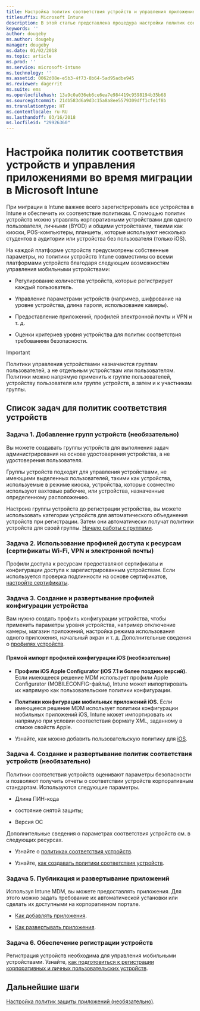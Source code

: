 ```yaml
---
title: Настройка политик соответствия устройств и управления приложениями во время миграции Intune
titlesuffix: Microsoft Intune
description: В этой статье представлена процедура настройки политик соответствия устройств и управления приложениями во время миграции в Microsoft Intune.
keywords: ''
author: dougeby
ms.author: dougeby
manager: dougeby
ms.date: 01/02/2018
ms.topic: article
ms.prod: ''
ms.service: microsoft-intune
ms.technology: ''
ms.assetid: 0062d08e-e5b3-4f73-8b64-5ad95adbe945
ms.reviewer: dagerrit
ms.suite: ems
ms.openlocfilehash: 13a9c0a036eb6ce6ea7e984419c9598194b35b68
ms.sourcegitcommit: 21db583d6a9d3c15a8a8ee5579309dff1cfe1f8b
ms.translationtype: HT
ms.contentlocale: ru-RU
ms.lasthandoff: 03/16/2018
ms.locfileid: "29926360"
---
```

# <a name="configure-device-compliance-and-app-management-policies-when-migrating-to-microsoft-intune"></a>Настройка политик соответствия устройств и управления приложениями во время миграции в Microsoft Intune

При миграции в Intune важнее всего зарегистрировать все устройства в Intune и обеспечить их соответствие политикам. С помощью политик устройств можно управлять корпоративными устройствами для одного пользователя, личными (BYOD) и общими устройствами, такими как киоски, POS-компьютеры, планшеты, которые используют несколько студентов в аудитории или устройства без пользователя (только iOS).

На каждой платформе устройств предусмотрены собственные параметры, но политики устройств Intune совместимы со всеми платформами устройств благодаря следующим возможностям управления мобильными устройствами:

-   Регулирование количества устройств, которые регистрирует каждый пользователь.

-   Управление параметрами устройств (например, шифрование на уровне устройства, длина пароля, использование камеры).

-   Предоставление приложений, профилей электронной почты и VPN и т. д.

-   Оценки критериев уровня устройства для политик соответствия требованиям безопасности.

> [!IMPORTANT]
> Политики управления устройствами назначаются группам пользователей, а не отдельным устройствам или пользователям. Политики можно напрямую применить к группе пользователей, устройству пользователя или группе устройств, а затем и к участникам группы.

## <a name="task-list-for-device-compliance-policies"></a>Список задач для политик соответствия устройств

### <a name="task-1-add-device-groups-optional"></a>Задача 1. Добавление групп устройств (необязательно)

Вы можете создавать группы устройств для выполнения задач администрирования на основе удостоверения устройства, а не удостоверения пользователя.

Группы устройств подходят для управления устройствами, не имеющими выделенных пользователей, такими как устройства, используемые в режиме киоска, устройства, которые совместно используют вахтовые рабочие, или устройства, назначенные определенному расположению.

Настроив группы устройств до регистрации устройства, вы можете использовать категории устройств для автоматического объединения устройств при регистрации. Затем они автоматически получат политики устройств для своей группы. [Начало работы с группами](groups-get-started.md).

### <a name="task-2-use-resource-access-profiles-wi-fi-vpn-and-email-certificates"></a>Задача 2. Использование профилей доступа к ресурсам (сертификаты Wi-Fi, VPN и электронной почты)

Профили доступа к ресурсам предоставляют сертификаты и конфигурации доступа к зарегистрированным устройствам. Если используется проверка подлинности на основе сертификатов, [настройте сертификаты](certificates-configure.md).

### <a name="task-3-create-and-deploy-device-configuration-profiles"></a>Задача 3. Создание и развертывание профилей конфигурации устройства

Вам нужно создать профиль конфигурации устройства, чтобы применить параметры уровня устройства, например отключение камеры, магазин приложений, настройка режима использования одного приложения, начальный экран и т. д. Дополнительные сведения о [профилях устройств](device-profiles.md).

####  <a name="directly-import-ios-configuration-profiles-optional"></a>Прямой импорт профилей конфигурации iOS (необязательно)

-   **Профили iOS Apple Configurator (iOS 7.1 и более поздних версий).** Если имеющееся решение MDM использует профили Apple Configurator (MOBILECONFIG-файлы), Intune может импортировать их напрямую как пользовательские политики конфигурации.

-   **Политики конфигурации мобильных приложений iOS.** Если имеющееся решение MDM использует политики конфигурации мобильных приложений iOS, Intune может импортировать их напрямую при условии соответствия формату XML, заданному в списке свойств Apple.

- Узнайте, как можно добавить пользовательскую политику для [iOS](custom-settings-ios.md).

### <a name="task-4-create-and-deploy-device-compliance-policies-optional"></a>Задача 4. Создание и развертывание политик соответствия устройств (необязательно)

Политики соответствия устройств оценивают параметры безопасности и позволяют получить отчеты о соответствии устройств корпоративным стандартам. Используются следующие параметры.

-   Длина ПИН-кода

-   состояние снятой защиты;

-   Версия ОС

Дополнительные сведения о параметрах соответствия устройств см. в следующих ресурсах.

-   Узнайте о [политиках соответствия устройств](device-compliance.md).

-   Узнайте, [как создавать политики соответствия устройств](device-compliance-get-started.md).

### <a name="task-5-publish-and-deploy-apps"></a>Задача 5. Публикация и развертывание приложений

Используя Intune MDM, вы можете предоставлять приложения. Для этого можно задать требование их автоматической установки или сделать их доступными на корпоративном портале.

-   [Как добавлять приложения](apps-add.md).

-   [Как развертывать приложения](apps-deploy.md).

### <a name="task-6-enable-device-enrollment"></a>Задача 6. Обеспечение регистрации устройств

Регистрация устройств необходима для управления мобильными устройствами. Узнайте, [как подготовиться к регистрации корпоративных и личных пользовательских устройств](device-enrollment.md).

## <a name="next-steps"></a>Дальнейшие шаги

[Настройка политик защиты приложений (необязательно)](migration-guide-app-protection-policies.md).
